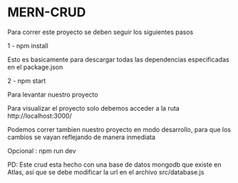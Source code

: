 # MERN-CRUD

Para correr este proyecto se deben seguir los siguientes pasos

1 - npm install

Esto es basicamente para descargar todas las dependencias especificadas en el package.json

2 - npm start

Para levantar nuestro proyecto

Para visualizar el proyecto solo debemos acceder a la ruta http://localhost:3000/

Podemos correr tambien nuestro proyecto en modo desarrollo, para que los cambios se vayan reflejando de manera inmediata

Opcional : npm run dev

PD: Este crud esta hecho con una base de datos mongodb que existe en Atlas, así que se debe modificar la url en el archivo
src/database.js
